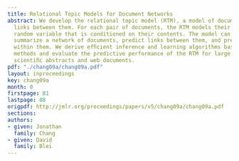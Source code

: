 ```yaml
---
title: Relational Topic Models for Document Networks
abstract: We develop the relational topic model (RTM), a model of documents and the
  links between them. For each pair of documents, the RTM models their link as a binary
  random variable that is conditioned on their contents. The model can be used to
  summarize a network of documents, predict links between them, and predict words
  within them. We derive efﬁcient inference and learning algorithms based on variational
  methods and evaluate the predictive performance of the RTM for large networks of
  scientiﬁc abstracts and web documents.
pdf: "./chang09a/chang09a.pdf"
layout: inproceedings
key: chang09a
month: 0
firstpage: 81
lastpage: 88
origpdf: http://jmlr.org/proceedings/papers/v5/chang09a/chang09a.pdf
sections: 
authors:
- given: Jonathan
  family: Chang
- given: David
  family: Blei
---
```

